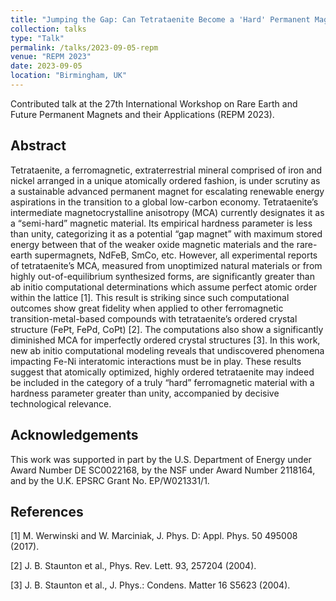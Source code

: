 ```yaml
---
title: "Jumping the Gap: Can Tetrataenite Become a 'Hard' Permanent Magnet"
collection: talks
type: "Talk"
permalink: /talks/2023-09-05-repm
venue: "REPM 2023"
date: 2023-09-05
location: "Birmingham, UK"
---
```


Contributed talk at the 27th International Workshop on Rare Earth and Future Permanent Magnets and their Applications (REPM 2023).

<h2>Abstract</h2>
Tetrataenite, a ferromagnetic, extraterrestrial mineral comprised of iron and nickel arranged in a unique atomically ordered fashion, is under scrutiny as a sustainable advanced permanent magnet for escalating renewable energy aspirations in the transition to a global low-carbon economy. Tetrataenite’s intermediate magnetocrystalline anisotropy (MCA) currently designates it as a “semi-hard” magnetic material. Its empirical hardness parameter is less than unity, categorizing it as a potential “gap magnet” with maximum stored energy between that of the weaker oxide magnetic materials and the rare-earth supermagnets, NdFeB, SmCo, etc. However, all experimental reports of tetrataenite’s MCA, measured from unoptimized natural materials or from highly out-of-equilibrium synthesized forms, are significantly greater than ab initio computational determinations which assume perfect atomic order within the lattice [1]. This result is striking since such computational outcomes show great fidelity when applied to other ferromagnetic transition-metal-based compounds with tetrataenite’s ordered crystal structure (FePt, FePd, CoPt) [2]. The computations also show a significantly diminished MCA for imperfectly ordered crystal structures [3]. In this work, new ab initio computational modeling reveals that undiscovered phenomena impacting Fe-Ni interatomic interactions must be in play. These results suggest that atomically optimized, highly ordered tetrataenite may indeed be included in the category of a truly “hard” ferromagnetic material with a hardness parameter greater than unity, accompanied by decisive technological relevance.

<h2>Acknowledgements</h2>
This work was supported in part by the U.S. Department of Energy under Award Number DE SC0022168, by the NSF under Award Number 2118164, and by the U.K. EPSRC Grant No. EP/W021331/1.

<h2>References</h2>
[1] M. Werwinski and W. Marciniak, J. Phys. D: Appl. Phys. 50 495008 (2017). 

[2] J. B. Staunton et al., Phys. Rev. Lett. 93, 257204 (2004).

[3] J. B. Staunton et al., J. Phys.: Condens. Matter 16 S5623 (2004).
